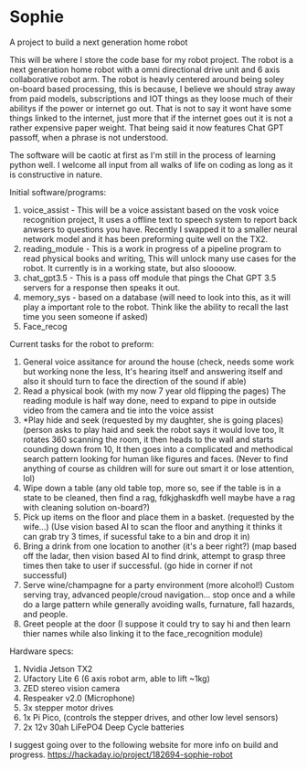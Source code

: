 # Sophie
A project to build a next generation home robot

This will be where I store the code base for my robot project. The robot is a next generation home robot with a omni directional drive unit and 6 axis collaborative robot arm. The robot is heavly centered around being soley on-board based processing, this is because, I believe we should stray away from paid models, subscriptions and IOT things as they loose much of their abilitys if the power or internet go out. That is not to say it wont have some things linked to the internet, just more that if the internet goes out it is not a rather expensive paper weight. That being said it now features Chat GPT passoff, when a phrase is not understood.

The software will be caotic at first as I'm still in the process of learning python well. I welcome all input from all walks of life on coding as long as it is constructive in nature.

Initial software/programs:
1. voice_assist - This will be a voice assistant based on the vosk voice recognition project, It uses a offline text to speech system to report back anwsers to questions you have. Recently I swapped it to a smaller neural network model and it has been preforming quite well on the TX2.
2. reading_module - This is a work in progress of a pipeline program to read physical books and writing, This will unlock many use cases for the robot. It currently is in a working state, but also sloooow. 
3. chat_gpt3.5 - This is a pass off module that pings the Chat GPT 3.5 servers for a response then speaks it out. 
4. memory_sys - based on a database (will need to look into this, as it will play a important role to the robot. Think like the ability to recall the last time you seen someone if asked) 
5. Face_recog

Current tasks for the robot to preform:
1. General voice assitance for around the house (check, needs some work but working none the less, It's hearing itself and answering itself and also it should turn to face the direction of the sound if able)
2. Read a physical book (with my now 7 year old flipping the pages) The reading module is half way done, need to expand to pipe in outside video from the camera and tie into the voice assist
3. *Play hide and seek (requested by my daughter, she is going places) (person asks to play haid and seek the robot says it would love too, It rotates 360 scanning the room, it then heads to the wall and starts counding down from 10, It then goes into a complicated and methodical search pattern looking for human like figures and faces. (Never to find anything of course as children will for sure out smart it or lose attention, lol)
4. Wipe down a table (any old table top, more so, see if the table is in a state to be cleaned, then find a rag, fdkjghaskdfh well maybe have a rag with cleaning solution on-board?)
5. Pick up items on the floor and place them in a basket. (requested by the wife...) (Use vision based AI to scan the floor and anything it thinks it can grab try 3 times, if sucessful take to a bin and drop it in)
6. Bring a drink from one location to another (it's a beer right?) (map based off the ladar, then vision based AI to find drink, attempt to grasp three times then take to user if successful. (go hide in corner if not successful) 
7. Serve wine/champagne for a party environment (more alcohol!) Custom serving tray, advanced people/croud navigation... stop once and a while do a large pattern while generally avoiding walls, furnature, fall hazards, and people. 
8. Greet people at the door (I suppose it could try to say hi and then learn thier names while also linking it to the face_recognition module)

Hardware specs:
1. Nvidia Jetson TX2
2. Ufactory Lite 6 (6 axis robot arm, able to lift ~1kg)
3. ZED stereo vision camera
4. Respeaker v2.0 (Microphone)
5. 3x stepper motor drives
6. 1x Pi Pico, (controls the stepper drives, and other low level sensors)
7. 2x 12v 30ah LiFePO4 Deep Cycle batteries 

I suggest going over to the following website for more info on build and progress. https://hackaday.io/project/182694-sophie-robot
